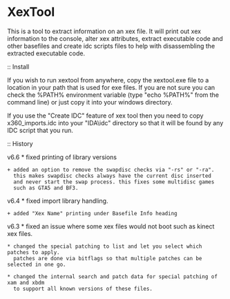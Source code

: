 # XexTool
This is a tool to extract information on an xex file. It will print out xex information to the console, alter xex attributes, extract executable code and other basefiles and create idc scripts files to help with disassembling the extracted executable code.


:: Install

If you wish to run xextool from anywhere, copy the xextool.exe file to
a location in your path that is used for exe files. If you are not sure
you can check the %PATH% environment variable (type "echo %PATH%" from
the command line) or just copy it into your windows directory.

If you use the "Create IDC" feature of xex tool then you need to copy
x360_imports.idc into your "IDA\idc" directory so that it will be found
by any IDC script that you run.

:: History

v6.6
	* fixed printing of library versions
	
	+ added an option to remove the swapdisc checks via "-rs" or "-ra".
	  this makes swapdisc checks always have the current disc inserted
	  and never start the swap process. this fixes some multidisc games
	  such as GTA5 and BF3.

v6.4
	* fixed import library handling.
	
	+ added "Xex Name" printing under Basefile Info heading

v6.3
	* fixed an issue where some xex files would not boot such as kinect xex files.
	
	* changed the special patching to list and let you select which patches to apply.
	  patches are done via bitflags so that multiple patches can be selected in one go.
	
	* changed the internal search and patch data for special patching of xam and xbdm
	  to support all known versions of these files.
